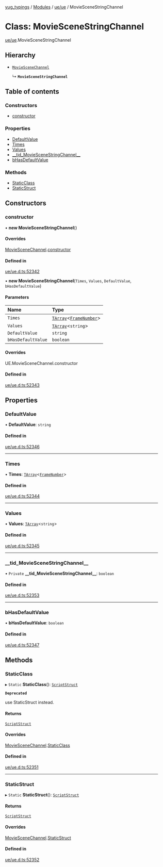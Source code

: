 [yug_typings](../README.md) / [Modules](../modules.md) / [ue/ue](../modules/ue_ue.md) / MovieSceneStringChannel

# Class: MovieSceneStringChannel

[ue/ue](../modules/ue_ue.md).MovieSceneStringChannel

## Hierarchy

- [`MovieSceneChannel`](ue_ue.MovieSceneChannel.md)

  ↳ **`MovieSceneStringChannel`**

## Table of contents

### Constructors

- [constructor](ue_ue.MovieSceneStringChannel.md#constructor)

### Properties

- [DefaultValue](ue_ue.MovieSceneStringChannel.md#defaultvalue)
- [Times](ue_ue.MovieSceneStringChannel.md#times)
- [Values](ue_ue.MovieSceneStringChannel.md#values)
- [\_\_tid\_MovieSceneStringChannel\_\_](ue_ue.MovieSceneStringChannel.md#__tid_moviescenestringchannel__)
- [bHasDefaultValue](ue_ue.MovieSceneStringChannel.md#bhasdefaultvalue)

### Methods

- [StaticClass](ue_ue.MovieSceneStringChannel.md#staticclass)
- [StaticStruct](ue_ue.MovieSceneStringChannel.md#staticstruct)

## Constructors

### constructor

• **new MovieSceneStringChannel**()

#### Overrides

[MovieSceneChannel](ue_ue.MovieSceneChannel.md).[constructor](ue_ue.MovieSceneChannel.md#constructor)

#### Defined in

[ue/ue.d.ts:52342](https://github.com/YugMetaverse/yug_typings/blob/25cad34/ue/ue.d.ts#L52342)

• **new MovieSceneStringChannel**(`Times`, `Values`, `DefaultValue`, `bHasDefaultValue`)

#### Parameters

| Name | Type |
| :------ | :------ |
| `Times` | [`TArray`](../interfaces/ue_puerts.TArray.md)<[`FrameNumber`](ue_ue.FrameNumber.md)\> |
| `Values` | [`TArray`](../interfaces/ue_puerts.TArray.md)<`string`\> |
| `DefaultValue` | `string` |
| `bHasDefaultValue` | `boolean` |

#### Overrides

UE.MovieSceneChannel.constructor

#### Defined in

[ue/ue.d.ts:52343](https://github.com/YugMetaverse/yug_typings/blob/25cad34/ue/ue.d.ts#L52343)

## Properties

### DefaultValue

• **DefaultValue**: `string`

#### Defined in

[ue/ue.d.ts:52346](https://github.com/YugMetaverse/yug_typings/blob/25cad34/ue/ue.d.ts#L52346)

___

### Times

• **Times**: [`TArray`](../interfaces/ue_puerts.TArray.md)<[`FrameNumber`](ue_ue.FrameNumber.md)\>

#### Defined in

[ue/ue.d.ts:52344](https://github.com/YugMetaverse/yug_typings/blob/25cad34/ue/ue.d.ts#L52344)

___

### Values

• **Values**: [`TArray`](../interfaces/ue_puerts.TArray.md)<`string`\>

#### Defined in

[ue/ue.d.ts:52345](https://github.com/YugMetaverse/yug_typings/blob/25cad34/ue/ue.d.ts#L52345)

___

### \_\_tid\_MovieSceneStringChannel\_\_

• `Private` **\_\_tid\_MovieSceneStringChannel\_\_**: `boolean`

#### Defined in

[ue/ue.d.ts:52353](https://github.com/YugMetaverse/yug_typings/blob/25cad34/ue/ue.d.ts#L52353)

___

### bHasDefaultValue

• **bHasDefaultValue**: `boolean`

#### Defined in

[ue/ue.d.ts:52347](https://github.com/YugMetaverse/yug_typings/blob/25cad34/ue/ue.d.ts#L52347)

## Methods

### StaticClass

▸ `Static` **StaticClass**(): [`ScriptStruct`](ue_ue.ScriptStruct.md)

**`Deprecated`**

use StaticStruct instead.

#### Returns

[`ScriptStruct`](ue_ue.ScriptStruct.md)

#### Overrides

[MovieSceneChannel](ue_ue.MovieSceneChannel.md).[StaticClass](ue_ue.MovieSceneChannel.md#staticclass)

#### Defined in

[ue/ue.d.ts:52351](https://github.com/YugMetaverse/yug_typings/blob/25cad34/ue/ue.d.ts#L52351)

___

### StaticStruct

▸ `Static` **StaticStruct**(): [`ScriptStruct`](ue_ue.ScriptStruct.md)

#### Returns

[`ScriptStruct`](ue_ue.ScriptStruct.md)

#### Overrides

[MovieSceneChannel](ue_ue.MovieSceneChannel.md).[StaticStruct](ue_ue.MovieSceneChannel.md#staticstruct)

#### Defined in

[ue/ue.d.ts:52352](https://github.com/YugMetaverse/yug_typings/blob/25cad34/ue/ue.d.ts#L52352)
